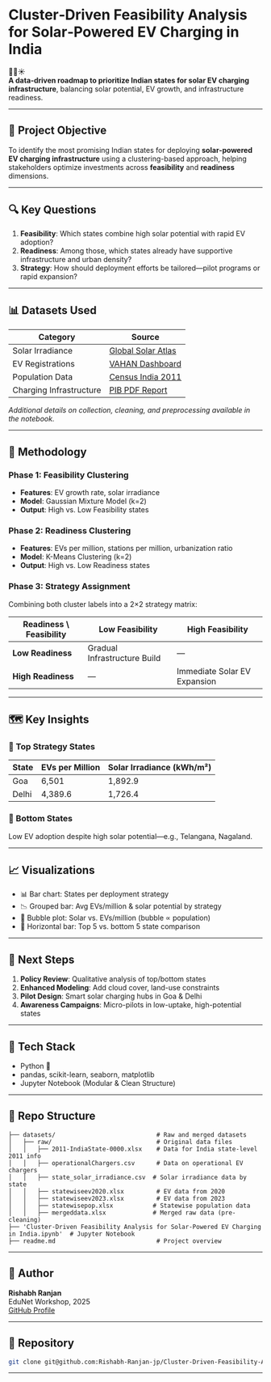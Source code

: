 # Cluster‑Driven Feasibility Analysis for Solar‑Powered EV Charging in India

🚗🔋☀️  
**A data‑driven roadmap to prioritize Indian states for solar EV charging infrastructure**, balancing solar potential, EV growth, and infrastructure readiness.

---

## 📌 Project Objective

To identify the most promising Indian states for deploying **solar‑powered EV charging infrastructure** using a clustering-based approach, helping stakeholders optimize investments across **feasibility** and **readiness** dimensions.

---

## 🔍 Key Questions

1. **Feasibility**: Which states combine high solar potential with rapid EV adoption?
2. **Readiness**: Among those, which states already have supportive infrastructure and urban density?
3. **Strategy**: How should deployment efforts be tailored—pilot programs or rapid expansion?

---

## 📊 Datasets Used

| Category             | Source                                                       |
|----------------------|--------------------------------------------------------------|
| Solar Irradiance     | [Global Solar Atlas](https://globalsolaratlas.info/download/india) |
| EV Registrations     | [VAHAN Dashboard](https://vahan.parivahan.gov.in/vahan4dashboard) |
| Population Data      | [Census India 2011](https://censusindia.gov.in/)             |
| Charging Infrastructure | [PIB PDF Report](https://pib.gov.in/PressReleaseIframePage.aspx?PRID=2003003) |

*Additional details on collection, cleaning, and preprocessing available in the notebook.*

---

## 🧮 Methodology

### Phase 1: Feasibility Clustering
- **Features**: EV growth rate, solar irradiance  
- **Model**: Gaussian Mixture Model (k=2)  
- **Output**: High vs. Low Feasibility states  

### Phase 2: Readiness Clustering
- **Features**: EVs per million, stations per million, urbanization ratio  
- **Model**: K-Means Clustering (k=2)  
- **Output**: High vs. Low Readiness states  

### Phase 3: Strategy Assignment
Combining both cluster labels into a 2×2 strategy matrix:

| Readiness \ Feasibility | Low Feasibility               | High Feasibility              |
|--------------------------|-------------------------------|-------------------------------|
| **Low Readiness**        | Gradual Infrastructure Build | —                             |
| **High Readiness**       | —                             | Immediate Solar EV Expansion |

---

## 🗺️ Key Insights

### 🌟 Top Strategy States  
| State | EVs per Million | Solar Irradiance (kWh/m²) |
|-------|------------------|---------------------------|
| Goa   | 6,501            | 1,892.9                   |
| Delhi | 4,389.6          | 1,726.4                   |

### 🚧 Bottom States  
Low EV adoption despite high solar potential—e.g., Telangana, Nagaland.

---

## 📈 Visualizations

- 📊 Bar chart: States per deployment strategy  
- 📉 Grouped bar: Avg EVs/million & solar potential by strategy  
- 🫧 Bubble plot: Solar vs. EVs/million (bubble ∝ population)  
- 📌 Horizontal bar: Top 5 vs. bottom 5 state comparison  

---

## 🧭 Next Steps

1. **Policy Review**: Qualitative analysis of top/bottom states  
2. **Enhanced Modeling**: Add cloud cover, land-use constraints  
3. **Pilot Design**: Smart solar charging hubs in Goa & Delhi  
4. **Awareness Campaigns**: Micro-pilots in low-uptake, high-potential states

---

## 🧠 Tech Stack

- Python 🐍  
- pandas, scikit-learn, seaborn, matplotlib  
- Jupyter Notebook (Modular & Clean Structure)  

---

## 📁 Repo Structure

```
├── datasets/                            # Raw and merged datasets  
│   ├── raw/                             # Original data files  
│   │   ├── 2011-IndiaState-0000.xlsx    # Data for India state-level 2011 info  
│   │   ├── operationalChargers.csv      # Data on operational EV chargers  
│   │   ├── state_solar_irradiance.csv  # Solar irradiance data by state  
│   │   ├── statewiseev2020.xlsx         # EV data from 2020  
│   │   ├── statewiseev2023.xlsx         # EV data from 2023  
│   │   ├── statewisepop.xlsx           # Statewise population data  
│   │   ├── mergeddata.xlsx             # Merged raw data (pre-cleaning)  
├── 'Cluster-Driven Feasibility Analysis for Solar-Powered EV Charging in India.ipynb'  # Jupyter Notebook  
├── readme.md                            # Project overview

```

---

## 👤 Author

**Rishabh Ranjan**  
EduNet Workshop, 2025  
[GitHub Profile](https://github.com/Rishabh-Ranjan-jp)

---

## 📎 Repository

```bash
git clone git@github.com:Rishabh-Ranjan-jp/Cluster-Driven-Feasibility-Analysis-for-Solar-Powered-EV-Charging-in-India.git
```

--- 
